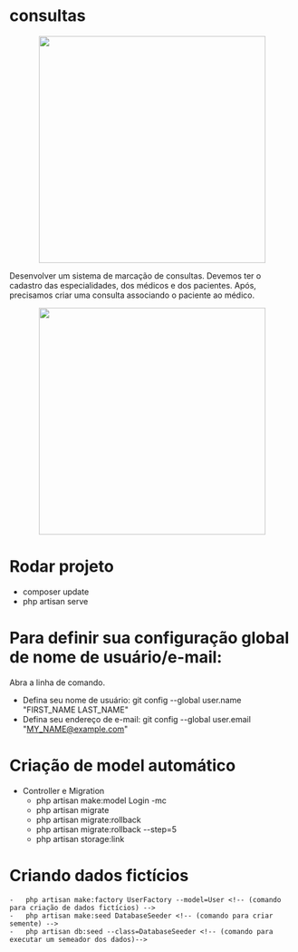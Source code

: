 # consultas

<p align="center"><a href="https://laravel.com" target="_blank"><img src="https://raw.githubusercontent.com/laravel/art/master/logo-lockup/5%20SVG/2%20CMYK/1%20Full%20Color/laravel-logolockup-cmyk-red.svg" width="400"></a></p>

Desenvolver um sistema de marcação de consultas. Devemos ter o cadastro das especialidades, dos médicos e dos pacientes. Após, precisamos criar uma consulta associando o paciente ao médico.

<p align="center">
    <a href="https://laravel.com" target="_blank"><img src="https://raw.githubusercontent.com/laravel/art/master/logo-lockup/5%20SVG/2%20CMYK/1%20Full%20Color/laravel-logolockup-cmyk-red.svg" width="400"></a>
</p>

# Rodar projeto

-   composer update
-   php artisan serve

# Para definir sua configuração global de nome de usuário/e-mail:

Abra a linha de comando.

-   Defina seu nome de usuário: git config --global user.name "FIRST_NAME LAST_NAME"
-   Defina seu endereço de e-mail: git config --global user.email "MY_NAME@example.com"

# Criação de model automático

-   Controller e Migration
    -   php artisan make:model Login -mc <!-- (comando que cria migrate, model e controller ) -->
    -   php artisan migrate <!-- (comando que roda as migrate no banco ) -->
    -   php artisan migrate:rollback <!-- (comando que remove as migrate do banco ) -->
    -   php artisan migrate:rollback --step=5 <!-- (comando que remove as 5 últimas migrate do banco ) -->
    -   php artisan storage:link <!-- (comando para criar link simbólico para fazer upload -->

# Criando dados fictícios

    -   php artisan make:factory UserFactory --model=User <!-- (comando para criação de dados fictícios) -->
    -   php artisan make:seed DatabaseSeeder <!-- (comando para criar semente) -->
    -   php artisan db:seed --class=DatabaseSeeder <!-- (comando para executar um semeador dos dados)-->
